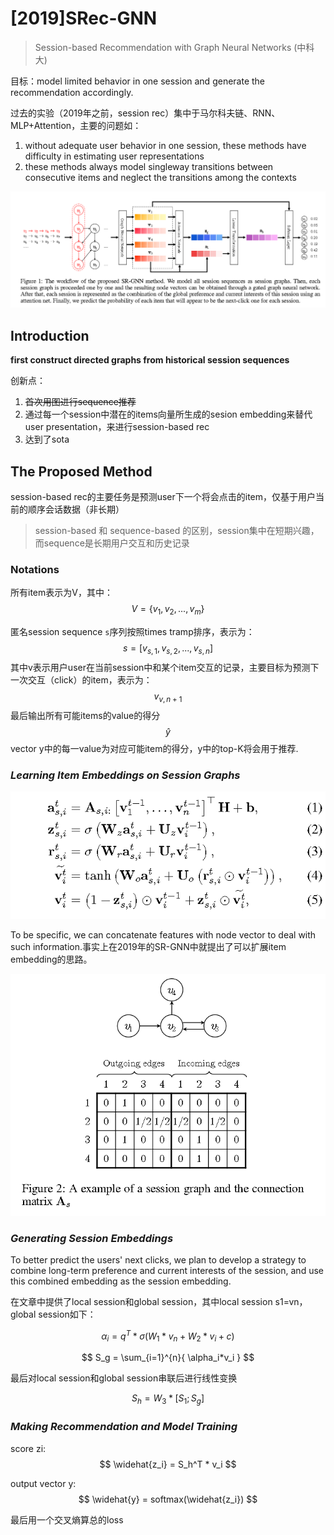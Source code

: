 # [2019]SRec-GNN

> Session-based Recommendation with Graph Neural Networks (中科大)

目标：model limited behavior in one session and generate the recommendation accordingly.

过去的实验（2019年之前，session rec）集中于马尔科夫链、RNN、MLP+Attention，主要的问题如：

1. without adequate user behavior in one session, these methods have difficulty in estimating user representations
2. these methods always model singleway transitions between consecutive items and neglect the transitions among the contexts


![](./figure1.png)


## Introduction

**first construct directed graphs from historical session sequences**


创新点：

1. <del>首次用图进行sequence推荐</del>
2. 通过每一个session中潜在的items向量所生成的sesion embedding来替代user presentation，来进行session-based rec
3. 达到了sota
   

## The Proposed Method

session-based rec的主要任务是预测user下一个将会点击的item，仅基于用户当前的顺序会话数据（非长期）

> session-based 和 sequence-based 的区别，session集中在短期兴趣，而sequence是长期用户交互和历史记录

### Notations

所有item表示为V，其中：
$$
V = \{v_1, v_2, ..., v_m\}
$$

匿名session sequence ```s```序列按照times tramp排序，表示为：
$$
s = [v_{s, 1}, v_{s, 2}, ..., v_{s, n}]
$$
其中v表示用户user在当前session中和某个item交互的记录，主要目标为预测下一次交互（click）的item，表示为：
$$
v_{v, n+1}
$$
最后输出所有可能items的value的得分
$$
\widehat{y}
$$
vector y中的每一value为对应可能item的得分，y中的top-K将会用于推荐.



### *Learning Item Embeddings on Session Graphs*

![](./session-gnn.png)

To be specific, we can concatenate features with node vector to deal with such information.事实上在2019年的SR-GNN中就提出了可以扩展item embedding的思路。


![](./matrix.png)

###  *Generating Session Embeddings*

To better predict the users' next clicks, we plan to develop a strategy to combine long-term preference and current interests of the session, and use this combined embedding as the session embedding.


在文章中提供了local session和global session，其中local session s1=vn，global session如下：

$$
\alpha_{i} = q^T * \sigma(W_1*v_n + W_2 * v_i + c)
$$

$$
S_g = \sum_{i=1}^{n}{
    \alpha_i*v_i
}
$$

最后对local session和global session串联后进行线性变换

$$
S_h = W_3*[S_1; S_g]
$$

### *Making Recommendation and Model Training*


score zi:
$$
\widehat{z_i} = S_h^T * v_i
$$

output vector y:
$$
\widehat{y} = softmax(\widehat{z_i})
$$

最后用一个交叉熵算总的loss

